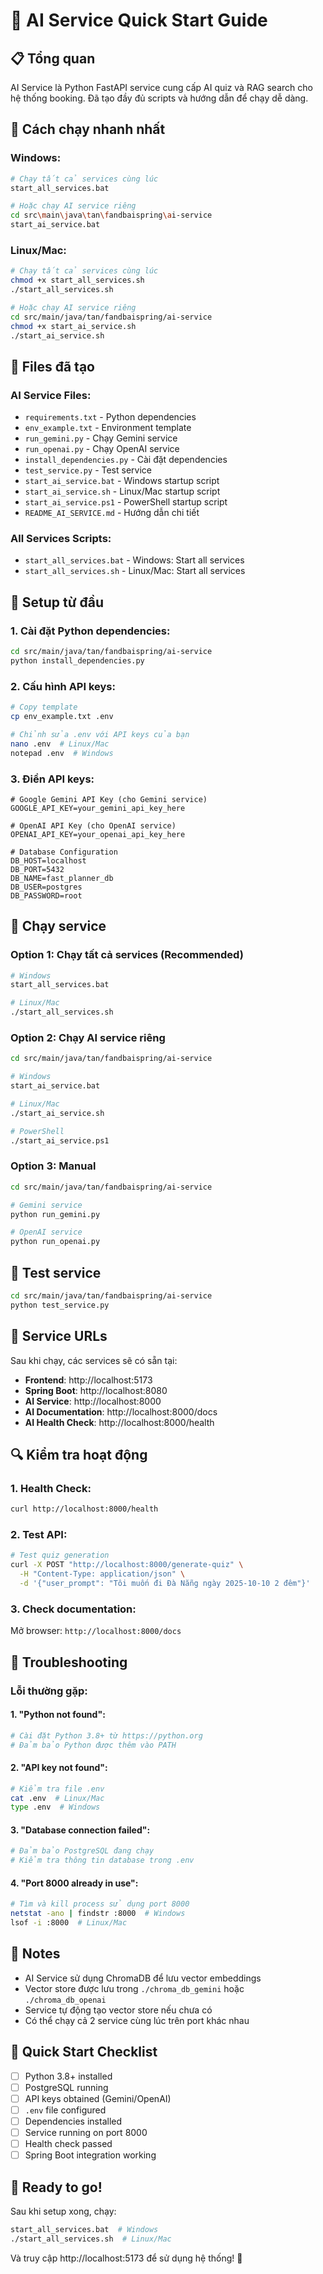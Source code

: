 # 🚀 AI Service Quick Start Guide

## 📋 Tổng quan

AI Service là Python FastAPI service cung cấp AI quiz và RAG search cho hệ thống booking. Đã tạo đầy đủ scripts và hướng dẫn để chạy dễ dàng.

## 🎯 Cách chạy nhanh nhất

### **Windows:**
```bash
# Chạy tất cả services cùng lúc
start_all_services.bat

# Hoặc chạy AI service riêng
cd src\main\java\tan\fandbaispring\ai-service
start_ai_service.bat
```

### **Linux/Mac:**
```bash
# Chạy tất cả services cùng lúc
chmod +x start_all_services.sh
./start_all_services.sh

# Hoặc chạy AI service riêng
cd src/main/java/tan/fandbaispring/ai-service
chmod +x start_ai_service.sh
./start_ai_service.sh
```

## 📁 Files đã tạo

### **AI Service Files:**
- `requirements.txt` - Python dependencies
- `env_example.txt` - Environment template
- `run_gemini.py` - Chạy Gemini service
- `run_openai.py` - Chạy OpenAI service
- `install_dependencies.py` - Cài đặt dependencies
- `test_service.py` - Test service
- `start_ai_service.bat` - Windows startup script
- `start_ai_service.sh` - Linux/Mac startup script
- `start_ai_service.ps1` - PowerShell startup script
- `README_AI_SERVICE.md` - Hướng dẫn chi tiết

### **All Services Scripts:**
- `start_all_services.bat` - Windows: Start all services
- `start_all_services.sh` - Linux/Mac: Start all services

## 🔧 Setup từ đầu

### **1. Cài đặt Python dependencies:**
```bash
cd src/main/java/tan/fandbaispring/ai-service
python install_dependencies.py
```

### **2. Cấu hình API keys:**
```bash
# Copy template
cp env_example.txt .env

# Chỉnh sửa .env với API keys của bạn
nano .env  # Linux/Mac
notepad .env  # Windows
```

### **3. Điền API keys:**
```env
# Google Gemini API Key (cho Gemini service)
GOOGLE_API_KEY=your_gemini_api_key_here

# OpenAI API Key (cho OpenAI service)
OPENAI_API_KEY=your_openai_api_key_here

# Database Configuration
DB_HOST=localhost
DB_PORT=5432
DB_NAME=fast_planner_db
DB_USER=postgres
DB_PASSWORD=root
```

## 🚀 Chạy service

### **Option 1: Chạy tất cả services (Recommended)**
```bash
# Windows
start_all_services.bat

# Linux/Mac
./start_all_services.sh
```

### **Option 2: Chạy AI service riêng**
```bash
cd src/main/java/tan/fandbaispring/ai-service

# Windows
start_ai_service.bat

# Linux/Mac
./start_ai_service.sh

# PowerShell
./start_ai_service.ps1
```

### **Option 3: Manual**
```bash
cd src/main/java/tan/fandbaispring/ai-service

# Gemini service
python run_gemini.py

# OpenAI service
python run_openai.py
```

## 🧪 Test service

```bash
cd src/main/java/tan/fandbaispring/ai-service
python test_service.py
```

## 📱 Service URLs

Sau khi chạy, các services sẽ có sẵn tại:

- **Frontend**: http://localhost:5173
- **Spring Boot**: http://localhost:8080
- **AI Service**: http://localhost:8000
- **AI Documentation**: http://localhost:8000/docs
- **AI Health Check**: http://localhost:8000/health

## 🔍 Kiểm tra hoạt động

### **1. Health Check:**
```bash
curl http://localhost:8000/health
```

### **2. Test API:**
```bash
# Test quiz generation
curl -X POST "http://localhost:8000/generate-quiz" \
  -H "Content-Type: application/json" \
  -d '{"user_prompt": "Tôi muốn đi Đà Nẵng ngày 2025-10-10 2 đêm"}'
```

### **3. Check documentation:**
Mở browser: `http://localhost:8000/docs`

## 🐛 Troubleshooting

### **Lỗi thường gặp:**

#### **1. "Python not found":**
```bash
# Cài đặt Python 3.8+ từ https://python.org
# Đảm bảo Python được thêm vào PATH
```

#### **2. "API key not found":**
```bash
# Kiểm tra file .env
cat .env  # Linux/Mac
type .env  # Windows
```

#### **3. "Database connection failed":**
```bash
# Đảm bảo PostgreSQL đang chạy
# Kiểm tra thông tin database trong .env
```

#### **4. "Port 8000 already in use":**
```bash
# Tìm và kill process sử dụng port 8000
netstat -ano | findstr :8000  # Windows
lsof -i :8000  # Linux/Mac
```

## 📝 Notes

- AI Service sử dụng ChromaDB để lưu vector embeddings
- Vector store được lưu trong `./chroma_db_gemini` hoặc `./chroma_db_openai`
- Service tự động tạo vector store nếu chưa có
- Có thể chạy cả 2 service cùng lúc trên port khác nhau

## 🎯 Quick Start Checklist

- [ ] Python 3.8+ installed
- [ ] PostgreSQL running
- [ ] API keys obtained (Gemini/OpenAI)
- [ ] `.env` file configured
- [ ] Dependencies installed
- [ ] Service running on port 8000
- [ ] Health check passed
- [ ] Spring Boot integration working

## 🚀 Ready to go!

Sau khi setup xong, chạy:
```bash
start_all_services.bat  # Windows
./start_all_services.sh  # Linux/Mac
```

Và truy cập http://localhost:5173 để sử dụng hệ thống! 🎉
